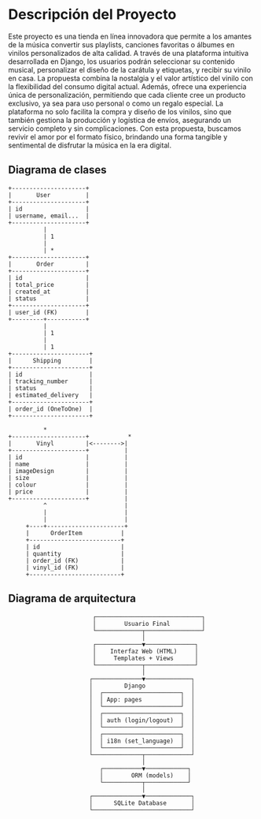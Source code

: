 # Descripción del Proyecto

Este proyecto es una tienda en línea innovadora que permite a los amantes de la música convertir sus playlists, canciones favoritas o álbumes en vinilos personalizados de alta calidad. A través de una plataforma intuitiva desarrollada en Django, los usuarios podrán seleccionar su contenido musical, personalizar el diseño de la carátula y etiquetas, y recibir su vinilo en casa.
La propuesta combina la nostalgia y el valor artístico del vinilo con la flexibilidad del consumo digital actual. Además, ofrece una experiencia única de personalización, permitiendo que cada cliente cree un producto exclusivo, ya sea para uso personal o como un regalo especial.
La plataforma no solo facilita la compra y diseño de los vinilos, sino que también gestiona la producción y logística de envíos, asegurando un servicio completo y sin complicaciones. Con esta propuesta, buscamos revivir el amor por el formato físico, brindando una forma tangible y sentimental de disfrutar la música en la era digital.

## Diagrama de clases

```
+---------------------+
|       User          |
+---------------------+
| id                  |
| username, email...  |
+---------------------+
          |
          | 1
          |
          | * 
+---------------------+
|       Order         |
+---------------------+
| id                  |
| total_price         |
| created_at          |
| status              |
+---------------------+
| user_id (FK)        |
+---------+-----------+
          |
          | 1
          | 
          | 1
+----------------------+
|      Shipping        |
+----------------------+
| id                   |
| tracking_number      |
| status               |
| estimated_delivery   |
+----------------------+
| order_id (OneToOne)  |
+----------------------+

          *
+---------------------+           * 
|       Vinyl         |<-------->|
+---------------------+          |
| id                  |          |
| name                |          |
| imageDesign         |          |
| size                |          |
| colour              |          |
| price               |          |
+---------------------+          |
          ^                      |
          |                      |
          |                      |
     +----+----------------------+
     |      OrderItem           |
     +--------------------------+
     | id                       |
     | quantity                 |
     | order_id (FK)            |
     | vinyl_id (FK)            |
     +--------------------------+

```
## Diagrama de arquitectura
```
                        ┌──────────────────────────────┐
                        │        Usuario Final         │
                        └─────────────┬────────────────┘
                                      │
                        ┌─────────────▼──────────────┐
                        │    Interfaz Web (HTML)     │
                        │     Templates + Views      │
                        └─────────────┬──────────────┘
                                      │
                       ┌──────────────▼─────────────┐
                       │         Django             │
                       │  ┌──────────────────────┐  │
                       │  │ App: pages           │  │
                       │  └──────────────────────┘  │
                       │  ┌──────────────────────┐  │
                       │  │ auth (login/logout)  │  │
                       │  └──────────────────────┘  │
                       │  ┌──────────────────────┐  │
                       │  │ i18n (set_language)  │  │
                       │  └──────────────────────┘  │
                       └──────────────┬─────────────┘
                                      │
                          ┌───────────▼────────────┐
                          │        ORM (models)    │
                          └───────────┬────────────┘
                                      │
                       ┌──────────────▼─────────────┐
                       │      SQLite Database       │
                       └────────────────────────────┘


```
